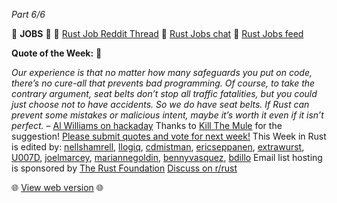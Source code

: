 *Part 6/6*

📰 **JOBS** 📰
🦀 [Rust Job Reddit Thread](https://www.reddit.com/r/rust/comments/1knkfb6/official_rrust_whos_hiring_thread_for_jobseekers/)
💼 [Rust Jobs chat](https://t.me/rust_jobs)
📢 [Rust Jobs feed](https://t.me/rust_jobs_feed)

**Quote of the Week:** 💬


_Our experience is that no matter how many safeguards you put on code, there’s no cure\-all that prevents bad programming\. Of course, to take the contrary argument, seat belts don’t stop all traffic fatalities, but you could just choose not to have accidents\. So we do have seat belts\. If Rust can prevent some mistakes or malicious intent, maybe it’s worth it even if it isn’t perfect\._
– [Al Williams on hackaday](https://hackaday.com/2025/06/21/if-your-kernel-development-is-a-little-rusty/)
Thanks to [Kill The Mule](https://users.rust-lang.org/t/twir-quote-of-the-week/328/1700) for the suggestion\!
[Please submit quotes and vote for next week\!](https://users.rust-lang.org/t/twir-quote-of-the-week/328)
This Week in Rust is edited by: [nellshamrell](https://github.com/nellshamrell), [llogiq](https://github.com/llogiq), [cdmistman](https://github.com/cdmistman), [ericseppanen](https://github.com/ericseppanen), [extrawurst](https://github.com/extrawurst), [U007D](https://github.com/U007D), [joelmarcey](https://github.com/joelmarcey), [mariannegoldin](https://github.com/mariannegoldin), [bennyvasquez](https://github.com/bennyvasquez), [bdillo](https://github.com/bdillo)
Email list hosting is sponsored by [The Rust Foundation](https://foundation.rust-lang.org/)
[Discuss on r/rust](https://www.reddit.com/r/rust/comments/1lknjc1/this_week_in_rust_605/)

🌐 [View web version](https://this-week-in-rust.org/blog/2025/06/25/this-week-in-rust-605/) 🌐
